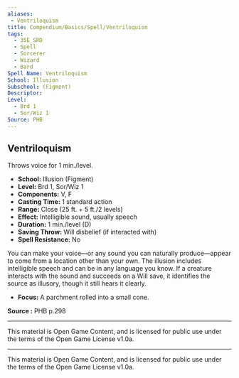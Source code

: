 ```yaml
---
aliases:
 - Ventriloquism
title: Compendium/Basics/Spell/Ventriloquism
tags:  
  - 35E_SRD  
  - Spell  
  - Sorcerer  
  - Wizard  
  - Bard  
Spell Name: Ventriloquism
School: Illusion
Subschool: (Figment)
Descriptor: 
Level:
  - Brd 1
  - Sor/Wiz 1
Source: PHB
---
```


## Ventriloquism

Throws voice for 1 min./level.

- **School:** Illusion (Figment)  
- **Level:** Brd 1, Sor/Wiz 1  
- **Components:** V, F  
- **Casting Time:** 1 standard action  
- **Range:** Close (25 ft. + 5 ft./2 levels)  
- **Effect:** Intelligible sound, usually speech  
- **Duration:** 1 min./level (D)  
- **Saving Throw:** Will disbelief (if interacted with)  
- **Spell Resistance:** No  

You can make your voice—or any sound you can naturally produce—appear to come from a location other than your own. The illusion includes intelligible speech and can be in any language you know. If a creature interacts with the sound and succeeds on a Will save, it identifies the source as illusory, though it still hears it clearly.

- **Focus:** A parchment rolled into a small cone.


**Source :** PHB p.298

---

This material is Open Game Content, and is licensed for public use under  
the terms of the Open Game License v1.0a.

---

This material is Open Game Content, and is licensed for public use under the terms of the Open Game License v1.0a.
